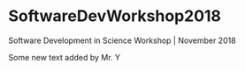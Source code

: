 # SoftwareDevWorkshop2018
Software Development in Science Workshop | November 2018

Some new text added by Mr. Y
